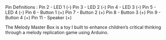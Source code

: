 Pin Definitions :
Pin 2 - LED 1 (-)
Pin 3 - LED 2 (-)
Pin 4 - LED 3 (-)
Pin 5 - LED 4 (-)
Pin 6 - Button 1 (+)
Pin 7 - Button 2 (+)
Pin 8 - Button 3 (+)
Pin 9 - Button 4 (+)
Pin 11 - Speaker (+)

The Melody Master Box is a toy I built to enhance children’s critical thinking through a melody replication game using Arduino.
